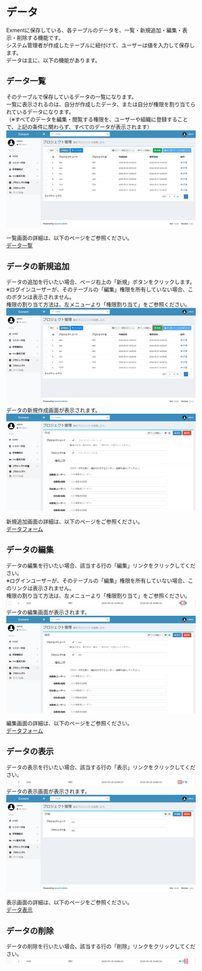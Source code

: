 # データ
Exmentに保存している、各テーブルのデータを、一覧・新規追加・編集・表示・削除する機能です。  
システム管理者が作成したテーブルに紐付けて、ユーザーは値を入力して保存します。  
データは主に、以下の機能があります。  

## データ一覧
そのテーブルで保存しているデータの一覧になります。  
一覧に表示されるのは、自分が作成したデータ、または自分が権限を割り当てられているデータになります。  
（※すべてのデータを編集・閲覧する権限を、ユーザーや組織に登録することで、上記の条件に関わらず、すべてのデータが表示されます）  
![データ画面](img/data/data_grid1.png)  
  
一覧画面の詳細は、以下のページをご参照ください。  
[データ一覧](/ja/data_grid.md)


## データの新規追加
データの追加を行いたい場合、ページ右上の「新規」ボタンをクリックします。  
※ログインユーザーが、そのテーブルの「編集」権限を所有していない場合、このボタンは表示されません。  
権限の割り当て方法は、左メニューより「権限割り当て」をご参照ください。  
![データ画面](img/data/data_new1.png)
データの新規作成画面が表示されます。
![データ画面](img/data/data_new2.png)
  
新規追加画面の詳細は、以下のページをご参照ください。  
[データフォーム](/ja/data_form.md)


## データの編集
データの編集を行いたい場合、該当する行の「編集」リンクをクリックしてください。  
※ログインユーザーが、そのテーブルの「編集」権限を所有していない場合、このリンクは表示されません。  
権限の割り当て方法は、左メニューより「権限割り当て」をご参照ください。  
![データ画面](img/data/data_edit1.png)
データの編集画面が表示されます。
![データ画面](img/data/data_edit2.png)
  
編集画面の詳細は、以下のページをご参照ください。  
[データフォーム](/ja/data_form.md)


## データの表示
データの表示を行いたい場合、該当する行の「表示」リンクをクリックしてください。  
![データ画面](img/data/data_show1.png)
データの表示画面が表示されます。
![データ画面](img/data/data_show2.png)
  
表示画面の詳細は、以下のページをご参照ください。  
[データ表示](/ja/data_show.md)


## データの削除
データの削除を行いたい場合、該当する行の「削除」リンクをクリックしてください。  
![カスタム列画面](img/data/data_delete1.png)
